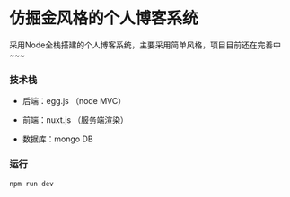 # 仿掘金风格的个人博客系统

采用Node全栈搭建的个人博客系统，主要采用简单风格，项目目前还在完善中~~~

### 技术栈

- 后端：egg.js （node MVC）

  [官方文档]: https://eggjs.org/zh-cn/

- 前端：nuxt.js （服务端渲染）

  [官方文档]: https://zh.nuxtjs.org/guide/

- 数据库：mongo DB

  [GitHub文档]: https://github.com/eggjs/egg-mongoose

### 运行

```
npm run dev
```

